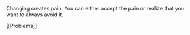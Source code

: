 Changing creates pain. You can either accept the pain or realize that you want to always avoid it.

[[Problems]]